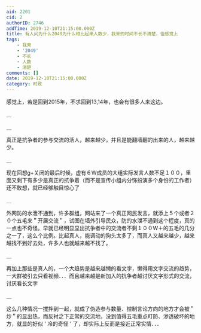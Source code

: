 ```yaml
---
aid: 2201
cid: 2
authorID: 2746
addTime: 2019-12-10T21:15:00.000Z
title: 有人问为什么2049为什么相比起来人数少，我来的时间不长不清楚，但感觉上
tags:
    - 我来
    - '2049'
    - 不长
    - 人数
    - 清楚
comments: []
date: 2019-12-10T21:15:00.000Z
category: 时政
---
```


感觉上，若是回到2015年，不求回到13,14年，也会有很多人来这边。

＿

＿

真正是抗争者的参与交流的活人，越来越少，并且是能翻墙翻的出来的人，越来越少。

＿

现在回想g+关闭的最后时候，虚有６W成员的大组实际发言人数不足１００，里面又剩下有多少是真正的抗争着（而不是宣传小组内分饰扮演多个身份的工作者）还不敢想，就已经够触目惊心了

＿

外网防的水泄不通到，许多群组，网站来了一个真正网民发言，就添上５个或者２０个五毛来＂开展交流＂，试图在墙外引导民众，防的水泄不通到这个程度，真的一点也不奇怪。早就已经明显显出抗争者中的交流者不剩１００W＋的五毛的几分之一了，这么个比例。比起真人，能调动的狗头太多了，而真人又越来越少，越来越找不到好去处，许多人也就越来越不找了。

＿

再加上那些是真人的，一个大趋势是越来越懒的看文字，懒得用文字交流的趋势，一大群被引去只看视频．．．而且越来越是新加入的抗争者越讨厌文字形式的交流，讨厌看长文字

＿

这么几种情况一搅拌到一起，就成了伪造参与数量、控制言论方向的地方才会被＂炒＂的显出热，而反衬之下正常的交流地，没到值得五毛重点盯防、渗透破坏的地方，就显的好似 ' 冷的奇怪 ' 了，却实际上反而是接近正常实情．．．
